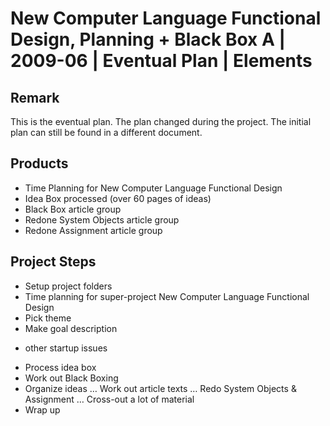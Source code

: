 ﻿New Computer Language Functional Design, Planning + Black Box A | 2009-06 | Eventual Plan | Elements
==================================================================================================


Remark
-------

This is the eventual plan. The plan changed during the project. The initial plan can still be found in a different document.


Products
--------

- Time Planning for New Computer Language Functional Design
- Idea Box processed (over 60 pages of ideas)
- Black Box article group
- Redone System Objects article group
- Redone Assignment article group


Project Steps
-------------

- Setup project folders
- Time planning for super-project New Computer Language Functional Design
- Pick theme
- Make goal description
+ other startup issues
- Process idea box
- Work out Black Boxing
- Organize ideas
… Work out article texts
… Redo System Objects & Assignment
… Cross-out a lot of material
- Wrap up
